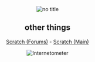 <div align=center>
<img src="https://github.com/OneShot-Niko/OneShot-Niko/assets/150537842/72da0cdc-7b6b-4536-8759-1db6db7428bd" alt="no title">
<h2>other things</h2>
<p><a href="https://scratch.mit.edu/users/Zydrolic/">Scratch (Forums)</a> - <a href="https://scratch.mit.edu/users/OneShotNik0/">Scratch (Main)</a></p>
<img src="http://internetometer.com/image/50029.png" alt="Internetometer">
